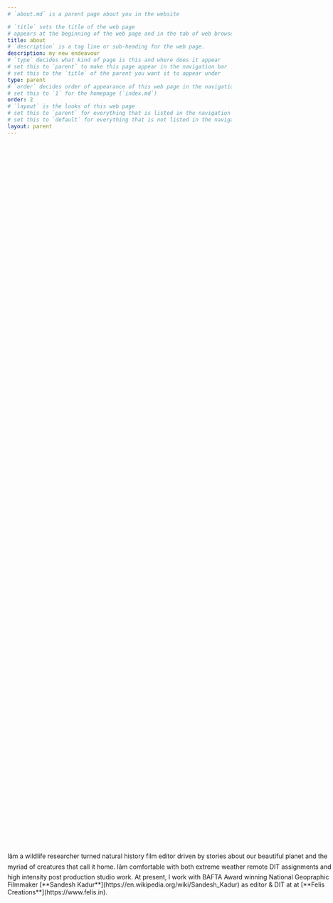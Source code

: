 ```yaml
---
# `about.md` is a parent page about you in the website

# `title` sets the title of the web page
# appears at the beginning of the web page and in the tab of web browsers
title: about
# `description` is a tag line or sub-heading for the web page.
description: my new endeavour
# `type` decides what kind of page is this and where does it appear
# set this to `parent` to make this page appear in the navigation bar
# set this to the `title` of the parent you want it to appear under
type: parent
# `order` decides order of appearance of this web page in the navigation bar
# set this to `1` for the homepage (`index.md`)
order: 2
# `layout` is the looks of this web page
# set this to `parent` for everything that is listed in the navigation bar
# set this to `default` for everything that is not listed in the navigation bar
layout: parent
---
```


[//]: # (I wanted this text centered so here is a hack using kramdown blocks.)

<div class="one-half column">
  <img class="lozad u-max-full-width" data-src="https://static.wixstatic.com/media/17e143_a5434d885d89403881560c710c67a3ad~mv2.jpg/v1/crop/x_435,y_929,w_3006,h_3946/fill/w_606,h_796,al_c,q_85,usm_0.66_1.00_0.01,enc_auto/20240201_FC_A6700_001_BLR_VM_0133-min.jpg">
</div>
<div class="one-half column">
  <p class="u-max-full-width" markdown="1" style="position: absolute; transform: translateY(-50%); top:50%;">
    Iâm a wildlife researcher turned natural history film editor driven by stories about our beautiful planet and the myriad of creatures that call it home.
    Iâm comfortable with both extreme weather remote DIT assignments and high intensity post production studio work.
    At present, I work with BAFTA Award winning National Geopraphic Filmmaker [**Sandesh Kadur**](https://en.wikipedia.org/wiki/Sandesh_Kadur) as editor & DIT at at [**Felis Creations**](https://www.felis.in).
  </p>
</div>
